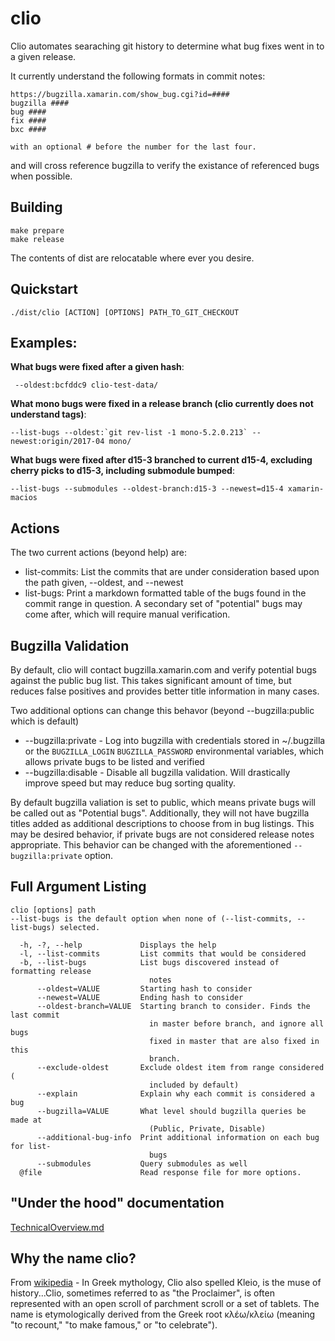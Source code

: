 # clio

Clio automates searaching git history to determine what bug fixes went in to a given release.

It currently understand the following formats in commit notes:

```
https://bugzilla.xamarin.com/show_bug.cgi?id=####
bugzilla ####
bug ####
fix ####
bxc ####

with an optional # before the number for the last four.
```

and will cross reference bugzilla to verify the existance of referenced bugs when possible.

## Building

```
make prepare
make release
```

The contents of dist are relocatable where ever you desire.

## Quickstart

```
./dist/clio [ACTION] [OPTIONS] PATH_TO_GIT_CHECKOUT
```

## Examples:

**What bugs were fixed after a given hash**:

``` --oldest:bcfddc9 clio-test-data/```

**What mono bugs were fixed in a release branch (clio currently does not understand tags)**:

```--list-bugs --oldest:`git rev-list -1 mono-5.2.0.213` --newest:origin/2017-04 mono/```

**What bugs were fixed after d15-3 branched to current d15-4, excluding cherry picks to d15-3, including submodule bumped**:

```--list-bugs --submodules --oldest-branch:d15-3 --newest=d15-4 xamarin-macios```


## Actions

The two current actions (beyond help) are:

- list-commits: List the commits that are under consideration based upon the path given, --oldest, and --newest
- list-bugs: Print a markdown formatted table of the bugs found in the commit range in question. A secondary set of "potential" bugs may come after, which will require manual verification.

## Bugzilla Validation

By default, clio will contact bugzilla.xamarin.com and verify potential bugs against the public bug list. This takes significant amount of time, but reduces false positives and provides better title information in many cases.

Two additional options can change this behavor (beyond --bugzilla:public which is default)

- --bugzilla:private - Log into bugzilla with credentials stored in ~/.bugzilla or the ```BUGZILLA_LOGIN``` ```BUGZILLA_PASSWORD``` environmental variables, which allows private bugs to be listed and verified
- --bugzilla:disable - Disable all bugzilla validation. Will drastically improve speed but may reduce bug sorting quality.

By default bugzilla valiation is set to public, which means private bugs will be called out as "Potential bugs". Additionally, they will not have bugzilla titles added as additional descriptions to choose from in bug listings. This may be desired behavior, if private bugs are not considered release notes appropriate. This behavior can be changed with the aforementioned ```--bugzilla:private``` option.

## Full Argument Listing

```
clio [options] path
--list-bugs is the default option when none of (--list-commits, --list-bugs) selected.

  -h, -?, --help             Displays the help
  -l, --list-commits         List commits that would be considered
  -b, --list-bugs            List bugs discovered instead of formatting release
                               notes
      --oldest=VALUE         Starting hash to consider
      --newest=VALUE         Ending hash to consider
      --oldest-branch=VALUE  Starting branch to consider. Finds the last commit
                               in master before branch, and ignore all bugs
                               fixed in master that are also fixed in this
                               branch.
      --exclude-oldest       Exclude oldest item from range considered (
                               included by default)
      --explain              Explain why each commit is considered a bug
      --bugzilla=VALUE       What level should bugzilla queries be made at     
                               (Public, Private, Disable)
      --additional-bug-info  Print additional information on each bug for list-
                               bugs
      --submodules           Query submodules as well
  @file                      Read response file for more options.
```

## "Under the hood" documentation

[TechnicalOverview.md](docs/TechnicalOverview.md)

## Why the name clio?

From [wikipedia](https://en.wikipedia.org/wiki/Clio) - In Greek mythology, Clio also spelled Kleio, is the muse of history...Clio, sometimes referred to as "the Proclaimer", is often represented with an open scroll of parchment scroll or a set of tablets. The name is etymologically derived from the Greek root κλέω/κλείω (meaning "to recount," "to make famous," or "to celebrate").
